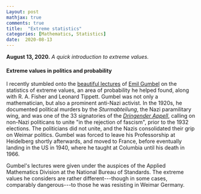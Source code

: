 ```yaml
---
Layout: post
mathjax: true
comments: true
title:  "Extreme statistics"
categories: [Mathematics, Statistics]
date:  2020-08-13
---
```


**August 13, 2020.** *A quick introduction to extreme values.*

#### Extreme values in politics and probability

I recently stumbled onto the
[beautiful lectures](https://ntrl.ntis.gov/NTRL/dashboard/searchResults/titleDetail/PB175818.xhtml)
of [Emil Gumbel](https://en.wikipedia.org/wiki/Emil_Julius_Gumbel) on
the statistics of extreme values, an area of probability he helped
found, along with R. A. Fisher and Leonard Tippett.
Gumbel was not only a mathematician, but also a prominent anti-Nazi
activist. In the 1920s, he documented political murders by the
*Sturmabteilung*, the Nazi paramilitary wing, and was one of the 33
signatories of the
[*Dringender Appell*](https://en.wikipedia.org/wiki/Urgent_Call_for_Unity),
calling on non-Nazi politicans to unite "in the rejection of fascism",
prior to the 1932 elections.
The politicians did not unite, and the Nazis consolidated their grip
on Weimar politics.
Gumbel was forced to leave his Professorship at Heidelberg shortly
afterwards, and moved to France, before eventually landing in the US
in 1940, where he taught at Columbia until his death in 1966.

Gumbel's lectures were given under the auspices of the Applied
Mathematics Division at the National Bureau of Standards.
The extreme values he considers are rather different---though in some
cases, comparably dangerous---to those he was resisting in Weimar
Germany.
